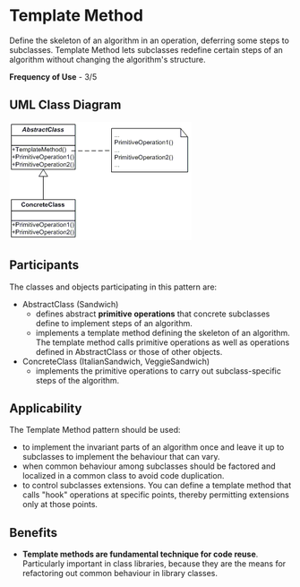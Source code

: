 # Template Method

Define the skeleton of an algorithm in an operation, deferring some steps to subclasses. Template Method lets subclasses redefine certain steps of an algorithm without changing the algorithm's structure.

**Frequency of Use** - 3/5

## UML Class Diagram
![Template UML](template.gif)

## Participants
The classes and objects participating in this pattern are:
- AbstractClass (Sandwich)
  - defines abstract **primitive operations** that concrete subclasses define to implement steps of an algorithm.
  - implements a template method defining the skeleton of an algorithm. The template method calls primitive operations as well as operations defined in AbstractClass or those of other objects.
- ConcreteClass (ItalianSandwich, VeggieSandwich)
  - implements the primitive operations to carry out subclass-specific steps of the algorithm.

## Applicability
The Template Method pattern should be used:
- to implement the invariant parts of an algorithm once and leave it up to subclasses to implement the behaviour that can vary.
- when common behaviour among subclasses should be factored and localized in a common class to avoid code duplication.
- to control subclasses extensions. You can define a template method that calls "hook" operations at specific points, thereby permitting extensions only at those points.

## Benefits
- **Template methods are fundamental technique for code reuse**. Particularly important in class libraries, because they are the means for refactoring out common behaviour in library classes.
